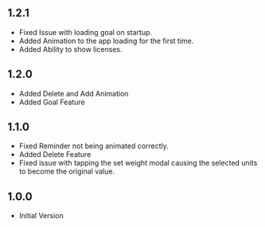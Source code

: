 ## 1.2.1

- Fixed Issue with loading goal on startup.
- Added Animation to the app loading for the first time.
- Added Ability to show licenses.

## 1.2.0

- Added Delete and Add Animation
- Added Goal Feature

## 1.1.0

- Fixed Reminder not being animated correctly. 
- Added Delete Feature
- Fixed issue with tapping the set weight modal causing the selected units to become the original value.

## 1.0.0

- Initial Version